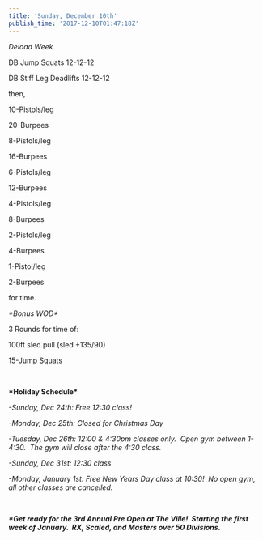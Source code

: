 ```yaml
---
title: 'Sunday, December 10th'
publish_time: '2017-12-10T01:47:18Z'
---
```


*Deload Week*

DB Jump Squats 12-12-12

DB Stiff Leg Deadlifts 12-12-12

then,

10-Pistols/leg

20-Burpees

8-Pistols/leg

16-Burpees

6-Pistols/leg

12-Burpees

4-Pistols/leg

8-Burpees

2-Pistols/leg

4-Burpees

1-Pistol/leg

2-Burpees

for time.

*\*Bonus WOD\**

3 Rounds for time of:

100ft sled pull (sled +135/90)

15-Jump Squats

 

**\*Holiday Schedule\***

*-Sunday, Dec 24th: Free 12:30 class!*

*-Monday, Dec 25th: Closed for Christmas Day*

*-Tuesday, Dec 26th: 12:00 & 4:30pm classes only.  Open gym between
1-4:30.  The gym will close after the 4:30 class.*

*-Sunday, Dec 31st: 12:30 class*

*-Monday, January 1st: Free New Years Day class at 10:30!  No open gym,
all other classes are cancelled.*

 

***\*Get ready for the 3rd Annual Pre Open at The Ville!  Starting the
first week of January.  RX, Scaled, and Masters over 50 Divisions.***
